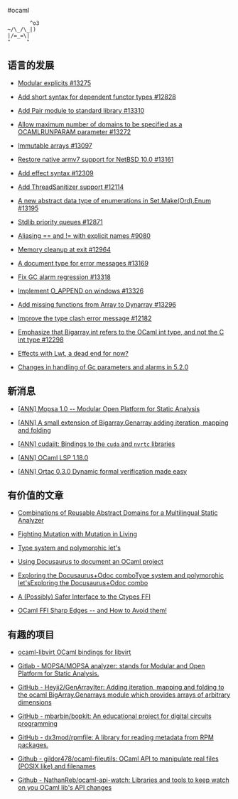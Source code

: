 #ocaml

```genshitext
       ^o3
~/\_/\_|)
|/=_=\|
"     "
```

## 语言的发展

- [Modular explicits #13275](https://link.zhihu.com/?target=https%3A//github.com/ocaml/ocaml/pull/13275)

  

- [Add short syntax for dependent functor types #12828](https://link.zhihu.com/?target=https%3A//github.com/ocaml/ocaml/pull/12828)

  

- [Add Pair module to standard library #13310](https://link.zhihu.com/?target=https%3A//github.com/ocaml/ocaml/pull/13310)

  

- [Allow maximum number of domains to be specified as a OCAMLRUNPARAM parameter #13272](https://link.zhihu.com/?target=https%3A//github.com/ocaml/ocaml/pull/13272)

  

- [Immutable arrays #13097](https://link.zhihu.com/?target=https%3A//github.com/ocaml/ocaml/pull/13097)

  

- [Restore native armv7 support for NetBSD 10.0 #13161](https://link.zhihu.com/?target=https%3A//github.com/ocaml/ocaml/pull/13161)

  

- [Add effect syntax #12309](https://link.zhihu.com/?target=https%3A//github.com/ocaml/ocaml/pull/12309)

  

- [Add ThreadSanitizer support #12114](https://link.zhihu.com/?target=https%3A//github.com/ocaml/ocaml/pull/12114)

  

- [A new abstract data type of enumerations in Set.Make(Ord).Enum #13195](https://link.zhihu.com/?target=https%3A//github.com/ocaml/ocaml/pull/13195)

  

- [Stdlib priority queues #12871](https://link.zhihu.com/?target=https%3A//github.com/ocaml/ocaml/pull/12871)

  

- [Aliasing == and != with explicit names #9080](https://link.zhihu.com/?target=https%3A//github.com/ocaml/ocaml/pull/9080)

  

- [Memory cleanup at exit #12964](https://link.zhihu.com/?target=https%3A//github.com/ocaml/ocaml/pull/12964)

  

- [A document type for error messages #13169](https://link.zhihu.com/?target=https%3A//github.com/ocaml/ocaml/pull/13169)

  

- [Fix GC alarm regression #13318](https://link.zhihu.com/?target=https%3A//github.com/ocaml/ocaml/pull/13318)

  

- [Implement O_APPEND on windows #13326](https://link.zhihu.com/?target=https%3A//github.com/ocaml/ocaml/pull/13326)

  

- [Add missing functions from Array to Dynarray #13296](https://link.zhihu.com/?target=https%3A//github.com/ocaml/ocaml/pull/13296)

  

- [Improve the type clash error message #12182](https://link.zhihu.com/?target=https%3A//github.com/ocaml/ocaml/pull/12182%23discussion_r1678134261)

  

- [Emphasize that Bigarray.int refers to the OCaml int type, and not the C int type #12298](https://link.zhihu.com/?target=https%3A//github.com/ocaml/ocaml/pull/12298)

  

- [Effects with Lwt, a dead end for now?](https://link.zhihu.com/?target=https%3A//discuss.ocaml.org/t/effects-with-lwt-a-dead-end-for-now/15002)

  

- [Changes in handling of Gc parameters and alarms in 5.2.0](https://link.zhihu.com/?target=https%3A//discuss.ocaml.org/t/changes-in-handling-of-gc-parameters-and-alarms-in-5-2-0/14986)

## 新消息

- [[ANN] Mopsa 1.0 -- Modular Open Platform for Static Analysis](https://link.zhihu.com/?target=https%3A//discuss.ocaml.org/t/ann-mopsa-1-0-modular-open-platform-for-static-analysis/15013)

  

- [[ANN] A small extension of Bigarray.Genarray adding iteration, mapping and folding](https://link.zhihu.com/?target=https%3A//discuss.ocaml.org/t/ann-a-small-extension-of-bigarray-genarray-adding-iteration-mapping-and-folding/15005)

  

- [[ANN] cudajit: Bindings to the `cuda` and `nvrtc` libraries](https://link.zhihu.com/?target=https%3A//discuss.ocaml.org/t/ann-cudajit-bindings-to-the-cuda-and-nvrtc-libraries/15010)

  

- [[ANN] OCaml LSP 1.18.0](https://link.zhihu.com/?target=https%3A//discuss.ocaml.org/t/ann-ocaml-lsp-1-18-0/14952)

  

- [[ANN] Ortac 0.3.0 Dynamic formal verification made easy](https://link.zhihu.com/?target=https%3A//discuss.ocaml.org/t/ann-ortac-0-3-0-dynamic-formal-verification-made-easy/14936)

## 有价值的文章

- [Combinations of Reusable Abstract Domains for a Multilingual Static Analyzer](https://link.zhihu.com/?target=https%3A//hal.sorbonne-universite.fr/hal-02890500v1/document)

  

- [Fighting Mutation with Mutation in Living](https://link.zhihu.com/?target=https%3A//fizzixnerd.com/blog/2024-07-21-fixing-living/)

  

- [Type system and polymorphic let's](https://link.zhihu.com/?target=https%3A//discuss.ocaml.org/t/type-system-and-polymorphic-lets/14990)

  

- [Using Docusaurus to document an OCaml project](https://link.zhihu.com/?target=https%3A//discuss.ocaml.org/t/using-docusaurus-to-document-an-ocaml-project/13359)

- [Exploring the Docusaurus+Odoc combo](https://link.zhihu.com/?target=https%3A//discuss.ocaml.org/t/exploring-the-docusaurus-odoc-combo/15012)[Type system and polymorphic let's](https://link.zhihu.com/?target=https%3A//discuss.ocaml.org/t/type-system-and-polymorphic-lets/14990)[Exploring the Docusaurus+Odoc combo](https://link.zhihu.com/?target=https%3A//discuss.ocaml.org/t/exploring-the-docusaurus-odoc-combo/15012)

  

- [A (Possibly) Safer Interface to the Ctypes FFI](https://link.zhihu.com/?target=https%3A//fizzixnerd.com/blog/2024-07-11-a-possibly-safer-interface-to-the-ctypes-ffi/)

  

- [OCaml FFI Sharp Edges -- and How to Avoid them!](https://link.zhihu.com/?target=https%3A//fizzixnerd.com/blog/2024-07-09-ocaml-ffi-sharp-edges-and-how-to-avoid-them/)

## 有趣的项目

- [ocaml-libvirt OCaml bindings for libvirt](https://link.zhihu.com/?target=https%3A//ocaml.libvirt.org/)

  

- [Gitlab - MOPSA/MOPSA analyzer: stands for Modular and Open Platform for Static Analysis.](https://link.zhihu.com/?target=https%3A//gitlab.com/mopsa/mopsa-analyzer/)

  

- [GitHub - Heyji2/GenArrayIter: Adding iteration, mapping and folding to the ocaml BigArray.Genarrays module which provides arrays of arbitrary dimensions](https://link.zhihu.com/?target=https%3A//github.com/Heyji2/GenArrayIter)

  

- [GitHub - mbarbin/bopkit: An educational project for digital circuits programming](https://link.zhihu.com/?target=https%3A//github.com/mbarbin/bopkit)

  

- [GitHub - dx3mod/rpmfile: A library for reading metadata from RPM packages.](https://link.zhihu.com/?target=https%3A//github.com/dx3mod/rpmfile)

  

- [Github - gildor478/ocaml-fileutils: OCaml API to manipulate real files (POSIX like) and filenames](https://link.zhihu.com/?target=https%3A//github.com/gildor478/ocaml-fileutils)

  

- [Github - NathanReb/ocaml-api-watch: Libraries and tools to keep watch on you OCaml lib's API changes](https://link.zhihu.com/?target=https%3A//github.com/NathanReb/ocaml-api-watch)